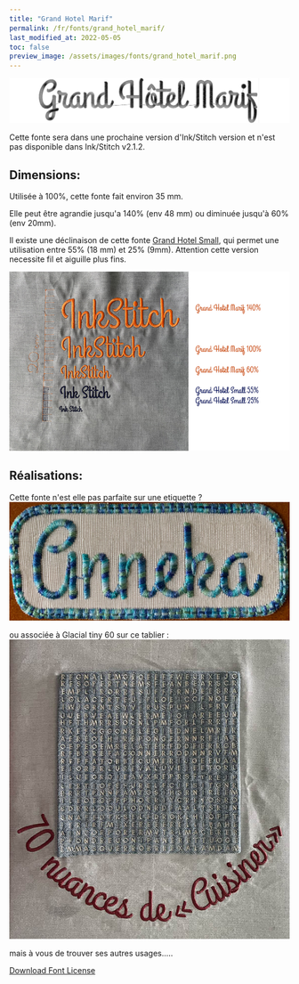 ```yaml
---
title: "Grand Hotel Marif"
permalink: /fr/fonts/grand_hotel_marif/
last_modified_at: 2022-05-05
toc: false
preview_image: /assets/images/fonts/grand_hotel_marif.png
---
```

![grand_hotel_marif](/assets/images/fonts/grand_hotel_marif.png)

Cette fonte sera dans une prochaine version d'Ink/Stitch version et n'est pas disponible dans Ink/Stitch v2.1.2.



## Dimensions:

Utilisée à 100%, cette fonte fait environ 35 mm.

Elle peut être agrandie jusqu'a 140% (env 48 mm) ou diminuée jusqu'à 60% (env 20mm).

Il existe une déclinaison de cette fonte   [Grand Hotel Small](../grandhotel_small), qui permet une utilisation entre 55% (18 mm) et 25% (9mm). 
Attention cette version necessite fil et aiguille plus fins.

![Dimensions Grand Hotel](/assets/images/fonts/grandhotelsizing.jpg)

## Réalisations:

Cette fonte n'est elle pas parfaite sur une etiquette ?
![Etiquette](/assets/images/fonts/grandhotel2.jpg)

ou associée à Glacial tiny 60 sur ce tablier :
![Tablier](/assets/images/fonts/glacialgrandhotel.jpg)


mais à vous de trouver ses autres usages.....

[Download Font License](https://github.com/inkstitch/inkstitch/tree/main/fonts/grand_hotel_marif/LICENSE)
